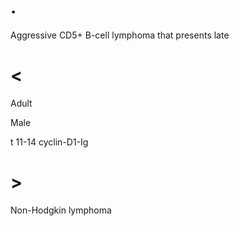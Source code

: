 # .

Aggressive CD5+ B-cell lymphoma that presents late

# <

Adult

Male

t 11-14 cyclin-D1-Ig

# >

Non-Hodgkin lymphoma
